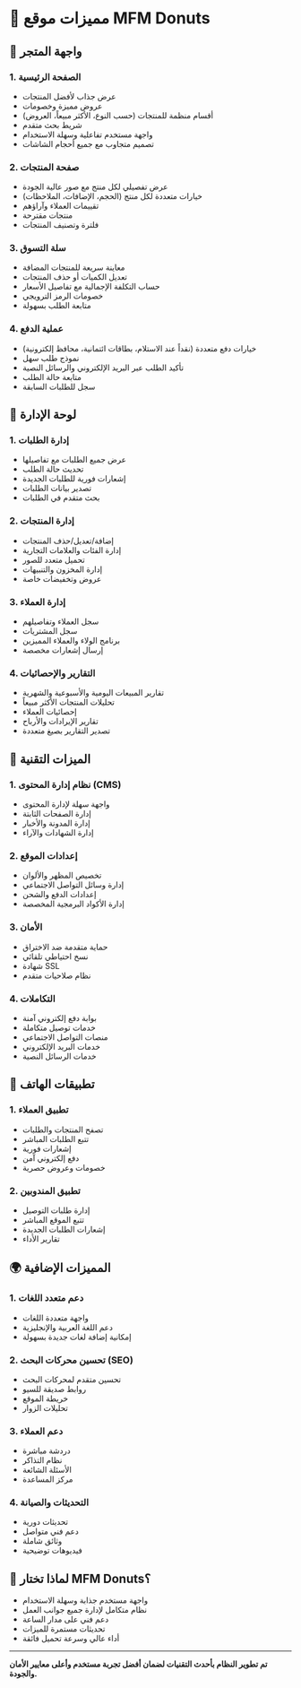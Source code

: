 # 🍩 مميزات موقع MFM Donuts

## 🛒 واجهة المتجر

### 1. الصفحة الرئيسية
- عرض جذاب لأفضل المنتجات
- عروض مميزة وخصومات
- أقسام منظمة للمنتجات (حسب النوع، الأكثر مبيعاً، العروض)
- شريط بحث متقدم
- واجهة مستخدم تفاعلية وسهلة الاستخدام
- تصميم متجاوب مع جميع أحجام الشاشات

### 2. صفحة المنتجات
- عرض تفصيلي لكل منتج مع صور عالية الجودة
- خيارات متعددة لكل منتج (الحجم، الإضافات، الملاحظات)
- تقييمات العملاء وآراؤهم
- منتجات مقترحة
- فلترة وتصنيف المنتجات

### 3. سلة التسوق
- معاينة سريعة للمنتجات المضافة
- تعديل الكميات أو حذف المنتجات
- حساب التكلفة الإجمالية مع تفاصيل الأسعار
- خصومات الرمز الترويجي
- متابعة الطلب بسهولة

### 4. عملية الدفع
- خيارات دفع متعددة (نقداً عند الاستلام، بطاقات ائتمانية، محافظ إلكترونية)
- نموذج طلب سهل
- تأكيد الطلب عبر البريد الإلكتروني والرسائل النصية
- متابعة حالة الطلب
- سجل للطلبات السابقة

## 🏪 لوحة الإدارة

### 1. إدارة الطلبات
- عرض جميع الطلبات مع تفاصيلها
- تحديث حالة الطلب
- إشعارات فورية للطلبات الجديدة
- تصدير بيانات الطلبات
- بحث متقدم في الطلبات

### 2. إدارة المنتجات
- إضافة/تعديل/حذف المنتجات
- إدارة الفئات والعلامات التجارية
- تحميل متعدد للصور
- إدارة المخزون والتنبيهات
- عروض وتخفيضات خاصة

### 3. إدارة العملاء
- سجل العملاء وتفاصيلهم
- سجل المشتريات
- برنامج الولاء والعملاء المميزين
- إرسال إشعارات مخصصة

### 4. التقارير والإحصائيات
- تقارير المبيعات اليومية والأسبوعية والشهرية
- تحليلات المنتجات الأكثر مبيعاً
- إحصائيات العملاء
- تقارير الإيرادات والأرباح
- تصدير التقارير بصيغ متعددة

## 🔧 الميزات التقنية

### 1. نظام إدارة المحتوى (CMS)
- واجهة سهلة لإدارة المحتوى
- إدارة الصفحات الثابتة
- إدارة المدونة والأخبار
- إدارة الشهادات والآراء

### 2. إعدادات الموقع
- تخصيص المظهر والألوان
- إدارة وسائل التواصل الاجتماعي
- إعدادات الدفع والشحن
- إدارة الأكواد البرمجية المخصصة

### 3. الأمان
- حماية متقدمة ضد الاختراق
- نسخ احتياطي تلقائي
- شهادة SSL
- نظام صلاحيات متقدم

### 4. التكاملات
- بوابة دفع إلكتروني آمنة
- خدمات توصيل متكاملة
- منصات التواصل الاجتماعي
- خدمات البريد الإلكتروني
- خدمات الرسائل النصية

## 📱 تطبيقات الهاتف

### 1. تطبيق العملاء
- تصفح المنتجات والطلبات
- تتبع الطلبات المباشر
- إشعارات فورية
- دفع إلكتروني آمن
- خصومات وعروض حصرية

### 2. تطبيق المندوبين
- إدارة طلبات التوصيل
- تتبع الموقع المباشر
- إشعارات الطلبات الجديدة
- تقارير الأداء

## 🌍 المميزات الإضافية

### 1. دعم متعدد اللغات
- واجهة متعددة اللغات
- دعم اللغة العربية والإنجليزية
- إمكانية إضافة لغات جديدة بسهولة

### 2. تحسين محركات البحث (SEO)
- تحسين متقدم لمحركات البحث
- روابط صديقة للسيو
- خريطة الموقع
- تحليلات الزوار

### 3. دعم العملاء
- دردشة مباشرة
- نظام التذاكر
- الأسئلة الشائعة
- مركز المساعدة

### 4. التحديثات والصيانة
- تحديثات دورية
- دعم فني متواصل
- وثائق شاملة
- فيديوهات توضيحية

## 🚀 لماذا تختار MFM Donuts؟
- واجهة مستخدم جذابة وسهلة الاستخدام
- نظام متكامل لإدارة جميع جوانب العمل
- دعم فني على مدار الساعة
- تحديثات مستمرة للميزات
- أداء عالي وسرعة تحميل فائقة

---

**تم تطوير النظام بأحدث التقنيات لضمان أفضل تجربة مستخدم وأعلى معايير الأمان والجودة.**
